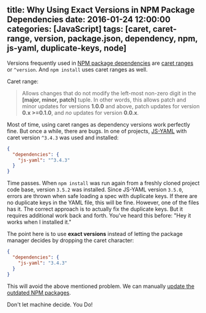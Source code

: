 title: Why Using Exact Versions in NPM Package Dependencies
date: 2016-01-24 12:00:00
categories: [JavaScript]
tags: [caret, caret-range, version, package.json, dependency, npm, js-yaml, duplicate-keys, node]
---

Versions frequently used in [NPM package dependencies] are [caret ranges] or `^version`. And `npm install` uses caret ranges as well.

Caret range:

> Allows changes that do not modify the left-most non-zero digit in the **[major, minor, patch]** tuple. In other words, this allows patch and minor updates for versions **1.0.0** and above, patch updates for version **0.x >=0.1.0**, and *no* updates for version **0.0.x**.

Most of time, using caret ranges as dependency versions work perfectly fine. But once a while, there are bugs. In one of projects, [JS-YAML] with caret version `^3.4.3` was used and installed:

```json
{
  "dependencies": {
    "js-yaml": "^3.4.3"
  }
}
```

Time passes. When `npm install` was run again from a freshly cloned project code base, version `3.5.2` was installed. Since JS-YAML version `3.5.0`, errors are thrown when safe loading a spec with duplicate keys. If there are no duplicate keys in the YAML file, this will be fine. However, one of the files has it. The correct approach is to actually fix the duplicate keys. But it requires additional work back and forth. You've heard this before: "Hey it works when I installed it."

The point here is to use **exact versions** instead of letting the package manager decides by dropping the caret character:

```json
{
  "dependencies": {
    "js-yaml": "3.4.3"
  }
}
```

This will avoid the above mentioned problem. We can manually [update the outdated NPM packages][2014-12-13].

Don't let machine decide. You Do!


[NPM package dependencies]: https://docs.npmjs.com/files/package.json#dependencies
[Caret ranges]: https://docs.npmjs.com/misc/semver#caret-ranges-1-2-3-0-2-5-0-0-4
[JS-YAML]: https://github.com/nodeca/js-yaml
[2014-12-13]: https://realguess.net/2014/12/13/update-outdated-npm-packages/
